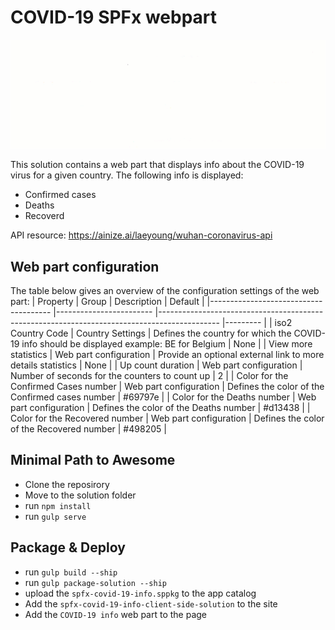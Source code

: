# COVID-19 SPFx webpart

![COVID-19 info](/assets/covid-counter.gif)

This solution contains a web part that displays info about the COVID-19 virus for a given country.
The following info is displayed:
 - Confirmed cases
 - Deaths
 - Recoverd

API resource: https://ainize.ai/laeyoung/wuhan-coronavirus-api

## Web part configuration

The table below gives an overview of the configuration settings of the web part:
| Property                             	| Group                  	| Description                                                                                 	| Default 	|
|--------------------------------------	|------------------------	|---------------------------------------------------------------------------------------------	|---------	|
| iso2 Country Code                    	| Country Settings       	| Defines the country for which the COVID-19 info should be displayed example: BE for Belgium 	| None    	|
| View more statistics                 	| Web part configuration 	| Provide an optional external link to more details statistics                                	| None        	|
| Up count duration                    	| Web part configuration 	| Number of seconds for the counters to count up                                              	| 2       	|
| Color for the Confirmed Cases number 	| Web part configuration 	| Defines the color of the Confirmed cases number                                             	| #69797e 	|
| Color for the Deaths number          	| Web part configuration 	| Defines the color of the Deaths number                                                      	| #d13438 	|
| Color for the Recovered number       	| Web part configuration 	| Defines the color of the Recovered number                                                   	| #498205 	|

## Minimal Path to Awesome

 - Clone the reposirory
 - Move to the solution folder
 - run `npm install`
 - run `gulp serve`

## Package & Deploy

 - run `gulp build --ship`
 - run `gulp package-solution --ship`
 - upload the `spfx-covid-19-info.sppkg` to the app catalog
 - Add the `spfx-covid-19-info-client-side-solution` to the site
 - Add the `COVID-19 info` web part to the page

